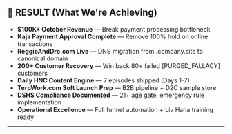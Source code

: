 ## 🎯 RESULT (What We're Achieving)

- **$100K+ October Revenue** — Break payment processing bottleneck
- **Kaja Payment Approval Complete** — Remove 100% hold on online transactions
- **ReggieAndDro.com Live** — DNS migration from .company.site to canonical domain
- **200+ Customer Recovery** — Win back 80+ failed [PURGED_FALLACY] customers
- **Daily HNC Content Engine** — 7 episodes shipped (Days 1-7)
- **TerpWork.com Soft Launch Prep** — B2B pipeline + D2C sample store
- **DSHS Compliance Documented** — 21+ age gate, emergency rule implementation
- **Operational Excellence** — Full funnel automation + Liv Hana training ready

---
